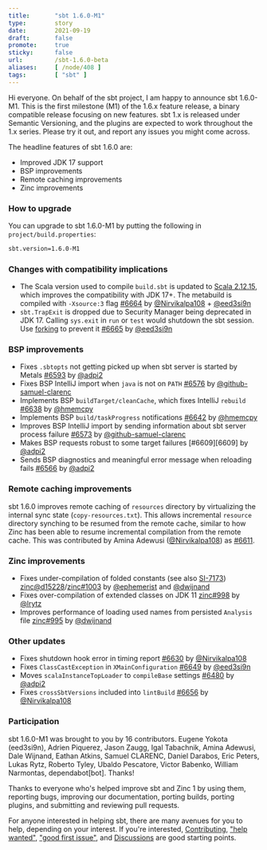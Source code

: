 ```yaml
---
title:       "sbt 1.6.0-M1"
type:        story
date:        2021-09-19
draft:       false
promote:     true
sticky:      false
url:         /sbt-1.6.0-beta
aliases:     [ /node/408 ]
tags:        [ "sbt" ]
---
```


Hi everyone. On behalf of the sbt project, I am happy to announce sbt 1.6.0-M1. This is the first milestone (M1) of the 1.6.x feature release, a binary compatible release focusing on new features. sbt 1.x is released under Semantic Versioning, and the plugins are expected to work throughout the 1.x series. Please try it out, and report any issues you might come across.

The headline features of sbt 1.6.0 are:

- Improved JDK 17 support
- BSP improvements
- Remote caching improvements
- Zinc improvements

<!--more-->

### How to upgrade

You can upgrade to sbt 1.6.0-M1 by putting the following in `project/build.properties`:

```bash
sbt.version=1.6.0-M1
```

### Changes with compatibility implications

- The Scala version used to compile `build.sbt` is updated to [Scala 2.12.15](https://github.com/scala/scala/releases/tag/v2.12.15), which improves the compatibility with JDK 17+. The metabuild is compiled with `-Xsource:3` flag [#6664][6664] by [@Nirvikalpa108][@Nirvikalpa108] + [@eed3si9n][@eed3si9n]
- `sbt.TrapExit` is dropped due to Security Manager being deprecated in JDK 17. Calling `sys.exit` in `run` or `test` would shutdown the sbt session. Use [forking](https://www.scala-sbt.org/1.x/docs/Forking.html) to prevent it [#6665][6665] by [@eed3si9n][@eed3si9n]

### BSP improvements

- Fixes `.sbtopts` not getting picked up when sbt server is started by Metals [#6593][6593] by [@adpi2][@adpi2]
- Fixes BSP IntelliJ import when `java` is not on `PATH` [#6576][6576] by [@github-samuel-clarenc][@github-samuel-clarenc]
- Implements BSP `buildTarget/cleanCache`, which fixes IntelliJ `rebuild` [#6638][6638] by [@hmemcpy][@hmemcpy]
- Implements BSP `build/taskProgress` notifications [#6642][6642] by [@hmemcpy][@hmemcpy]
- Improves BSP IntelliJ import by sending information about sbt server process failure  [#6573][6573] by [@github-samuel-clarenc][@github-samuel-clarenc]
- Makes BSP requests robust to some target failures [#6609][6609] by [@adpi2][@adpi2]
- Sends BSP diagnostics and meaningful error message when reloading fails [#6566][6566] by [@adpi2][@adpi2]

### Remote caching improvements

sbt 1.6.0 improves remote caching of `resources` directory by virtualizing the internal sync state (`copy-resources.txt`). This allows incremental `resource` directory synching to be resumed from the remote cache, similar to how Zinc has been able to resume incremental compilation from the remote cache. This was contributed by Amina Adewusi ([@Nirvikalpa108][@Nirvikalpa108]) as [#6611][6611].

### Zinc improvements

- Fixes under-compilation of folded constants (see also [SI-7173][SI-7173]) [zinc@d15228][zincd15228]/[zinc#1003][zinc1003] by [@ephemerist][@ephemerist] and [@dwijnand][@dwijnand]
- Fixes over-compilation of extended classes on JDK 11 [zinc#998][zinc998] by [@lrytz][@lrytz]
- Improves performance of loading used names from persisted `Analysis` file [zinc#995][zinc995] by [@dwijnand][@dwijnand]

### Other updates

- Fixes shutdown hook error in timing report [#6630][6630] by [@Nirvikalpa108][@Nirvikalpa108]
- Fixes `ClassCastException` in `XMainConfiguration` [#6649][6649] by [@eed3si9n][@eed3si9n]
- Moves `scalaInstanceTopLoader` to `compileBase` settings [#6480][6480] by [@adpi2][@adpi2]
- Fixes `crossSbtVersions` included into `lintBuild` [#6656][6656] by [@Nirvikalpa108][@Nirvikalpa108]

### Participation

sbt 1.6.0-M1 was brought to you by 16 contributors. Eugene Yokota (eed3si9n), Adrien Piquerez, Jason Zaugg, Igal Tabachnik, Amina Adewusi, Dale Wijnand, Eathan Atkins, Samuel CLARENC, Daniel Darabos, Eric Peters, Lukas Rytz, Roberto Tyley, Ubaldo Pescatore, Victor Babenko, William Narmontas, dependabot[bot]. Thanks!

Thanks to everyone who's helped improve sbt and Zinc 1 by using them, reporting bugs, improving our documentation, porting builds, porting plugins, and submitting and reviewing pull requests.

For anyone interested in helping sbt, there are many avenues for you to help, depending on your interest. If you're interested, [Contributing](https://github.com/sbt/sbt/blob/develop/CONTRIBUTING.md), ["help wanted"](https://github.com/sbt/sbt/issues?q=is%3Aissue+is%3Aopen+label%3A%22help+wanted%22), ["good first issue"](https://github.com/sbt/sbt/issues?q=is%3Aissue+is%3Aopen+label%3A%22good+first+issue%22), and [Discussions](https://github.com/sbt/sbt/discussions/) are good starting points.

  [@eed3si9n]: https://github.com/eed3si9n
  [@Nirvikalpa108]: https://github.com/Nirvikalpa108
  [@adpi2]: https://github.com/adpi2
  [@eatkins]: https://github.com/eatkins
  [@dwijnand]: https://github.com/dwijnand
  [@retronym]: https://github.com/retronym
  [@github-samuel-clarenc]: https://github.com/github-samuel-clarenc
  [@hmemcpy]: https://github.com/hmemcpy
  [@lrytz]: https://github.com/lrytz
  [@ephemerist]: https://github.com/ephemerist
  [6480]: https://github.com/sbt/sbt/pull/6480
  [6566]: https://github.com/sbt/sbt/pull/6566
  [6593]: https://github.com/sbt/sbt/pull/6593
  [6576]: https://github.com/sbt/sbt/pull/6576
  [6573]: https://github.com/sbt/sbt/pull/6573
  [6611]: https://github.com/sbt/sbt/pull/6611
  [6630]: https://github.com/sbt/sbt/pull/6630
  [6649]: https://github.com/sbt/sbt/pull/6649
  [6638]: https://github.com/sbt/sbt/pull/6638
  [6642]: https://github.com/sbt/sbt/pull/6642
  [6656]: https://github.com/sbt/sbt/pull/6656
  [6664]: https://github.com/sbt/sbt/pull/6664
  [6665]: https://github.com/sbt/sbt/pull/6665
  [SI-7173]: https://github.com/scala/bug/issues/7173
  [zinc995]: https://github.com/sbt/zinc/pull/995
  [zinc998]: https://github.com/sbt/zinc/issues/998
  [zinc1003]: https://github.com/sbt/zinc/pull/1003
  [zincd15228]: https://github.com/sbt/zinc/pull/985/commits/d15228951f3de0ae07c0da5f34b84be5f0e7a4bb
